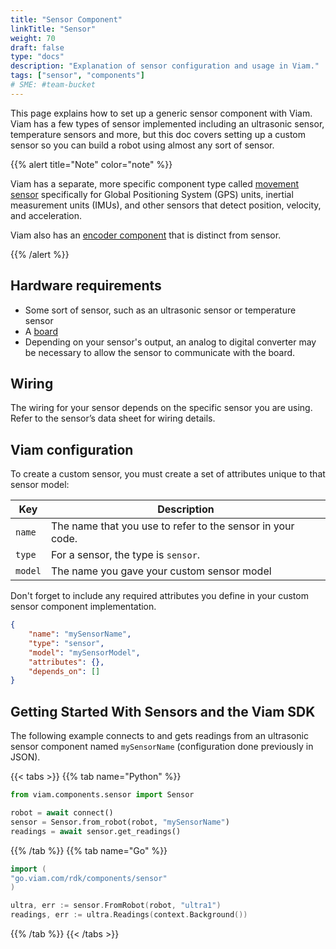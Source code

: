 ```yaml
---
title: "Sensor Component"
linkTitle: "Sensor"
weight: 70
draft: false
type: "docs"
description: "Explanation of sensor configuration and usage in Viam."
tags: ["sensor", "components"]
# SME: #team-bucket
---
```

This page explains how to set up a generic sensor component with Viam.
Viam has a few types of sensor implemented including an ultrasonic sensor, temperature sensors and more, but this doc covers setting up a custom sensor so you can build a robot using almost any sort of sensor.

{{% alert title="Note" color="note" %}}

Viam has a separate, more specific component type called [movement sensor](/components/movement-sensor/) specifically for Global Positioning System (GPS) units, inertial measurement units (IMUs), and other sensors that detect position, velocity, and acceleration.

Viam also has an [encoder component](/components/encoder/) that is distinct from sensor.

{{% /alert %}}

## Hardware requirements

* Some sort of sensor, such as an ultrasonic sensor or temperature sensor
* A [board](/components/board/)
* Depending on your sensor's output, an analog to digital converter may be necessary to allow the sensor to communicate with the board.

## Wiring

The wiring for your sensor depends on the specific sensor you are using.
Refer to the sensor’s data sheet for wiring details.

## Viam configuration

To create a custom sensor, you must create a set of attributes unique to that sensor model:

| Key     | Description                                                |
| ------- | ---------------------------------------------------------- |
| `name`  | The name that you use to refer to the sensor in your code. |
| `type`  | For a sensor, the type is `sensor`.                        |
| `model` | The name you gave your custom sensor model                 |

Don't forget to include any required attributes you define in your custom sensor component implementation.

``` json
{
    "name": "mySensorName",
    "type": "sensor",
    "model": "mySensorModel",
    "attributes": {},
    "depends_on": []
}
```

## Getting Started With Sensors and the Viam SDK

The following example connects to and gets readings from an ultrasonic sensor component named `mySensorName` (configuration done previously in JSON).

{{< tabs >}}
{{% tab name="Python" %}}

```python
from viam.components.sensor import Sensor

robot = await connect()
sensor = Sensor.from_robot(robot, "mySensorName")
readings = await sensor.get_readings()
```

{{% /tab %}}
{{% tab name="Go" %}}

```go
import (
"go.viam.com/rdk/components/sensor"
)

ultra, err := sensor.FromRobot(robot, "ultra1")
readings, err := ultra.Readings(context.Background())
```

{{% /tab %}}
{{< /tabs >}}
